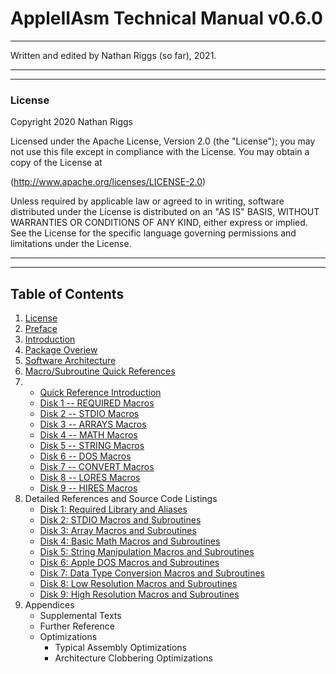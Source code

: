 # AppleIIAsm Technical Manual v0.6.0

---

Written and edited by Nathan Riggs (so far), 2021.

---



















---

### License

Copyright 2020 Nathan Riggs

Licensed under the Apache License, Version 2.0 (the "License"); you may not use this file except in compliance with the License. You may obtain a copy of the License at

(http://www.apache.org/licenses/LICENSE-2.0)

Unless required by applicable law or agreed to in writing, software distributed under the License is distributed on an "AS IS" BASIS, WITHOUT WARRANTIES OR CONDITIONS OF ANY KIND, either express or implied. See the License for the specific language governing permissions and
limitations under the License.

---



















---

## Table of Contents

1. [License](#license)
2. [Preface](1.0%20Preface.md)
3. [Introduction](2.0%20Introduction.md)
4. [Package Overiew](3.0%20Package_Overview.md)
5. [Software Architecture](4.0%20Software_Architecture.md)
6. [Macro/Subroutine Quick References](5.0%20Quick_Reference_TOC.md)
7. - [Quick Reference Introduction](5.0%20Quick_Reference_TOC.md)
   - [Disk 1 -- REQUIRED Macros](6.0%20Quick_Reference_D1_MAC.REQUIRED.md)
   - [Disk 2 -- STDIO Macros](7.0%20Quick_Reference_D2_MAC.STDIO.md)
   - [Disk 3 -- ARRAYS Macros](8.0%20Quick_Reference_D3_MAC.ARRAYS.md)
   - [Disk 4 -- MATH Macros](9.0%20quick_reference_d4_mac.math.md)
   - [Disk 5 -- STRING Macros](10.0%20quick_reference_d5_mac.strings.md)
   - [Disk 6 -- DOS Macros](11.0%20quick_reference_d6_mac.dos.md)
   - [Disk 7 -- CONVERT Macros](12.0%20quick_reference_d7_mac.convert.md)
   - [Disk 8 -- LORES Macros](13.0%20quick_reference_d8_mac.lores.md)
   - [Disk 9 -- HIRES Macros](14.0%20quick_reference_d9_mac.hires.md)
7. Detailed References and Source Code Listings
   - [Disk 1: Required Library and Aliases](30.0%20Detailed_Reference_D1_REQUIRED.md)
   - [Disk 2: STDIO Macros and Subroutines](31.0%20Detailed_Reference_D2_STDIO.md)
   - [Disk 3: Array Macros and Subroutines](32.0%20Detailed_Reference_D3_Arrays.md)
   - [Disk 4: Basic Math Macros and Subroutines](33.0%20Detailed_Reference_D4_MATH.md)
   - [Disk 5: String Manipulation Macros and Subroutines](34.0%20Detailed_Reference_D5_STRINGS.md)
   - [Disk 6: Apple DOS Macros and Subroutines](35.0%20Detailed_Reference_D6_DOS.md)
   - [Disk 7: Data Type Conversion Macros and Subroutines](36.0%20Detailed_Reference_D7_CONVERT.md)
   - [Disk 8: Low Resolution Macros and Subroutines](37.0%20Detailed_Reference_D8_LORES.md)
   - [Disk 9: High Resolution Macros and Subroutines](38.0%20Detailed_Reference_D9_HIRES.md)
8. Appendices
   - Supplemental Texts
   - Further Reference
   - Optimizations
     - Typical Assembly Optimizations
     - Architecture Clobbering Optimizations
